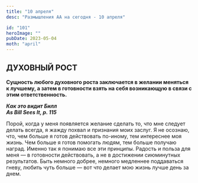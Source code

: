 ```yaml
---
title: "10 апреля"
desc: "Размышления АА на сегодня - 10 апреля"

id: "101"
heroImage: ""
pubDate: 2023-05-04
moth: "april"
---
```


## ДУХОВНЫЙ РОСТ

**Сущность любого духовного роста заключается в желании меняться к лучшему, а
затем в готовности взять на себя возникающую в связи с этим ответственность.**

**_Как это видит Билл  
As Bill Sees It, p. 115_**

Порой, когда у меня появляется желание сделать то, что мне следует делать
всегда, я жажду похвал и признания моих заслуг. Я не осознаю, что, чем больше
я готов действовать по-иному, тем интереснее моя жизнь. Чем больше я готов
помогать людям, тем больше получаю наград. Именно так я понимаю все эти
принципы. Радость и польза для меня — в готовности действовать, а не в
достижении сиюминутных результатов. Быть немного добрее, немного медленнее
поддаваться гневу, любить чуть больше — вот что делает мою жизнь лучше день за
днем.
